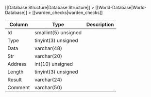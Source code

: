 [[Database Structure|Database Structure]] > [[World-Database|World-Database]] > [[warden_checks|warden_checks]]

Column | Type | Description
--- | --- | ---
Id | smallint(5) unsigned | 
Type | tinyint(3) unsigned | 
Data | varchar(48) | 
Str | varchar(20) | 
Address | int(10) unsigned | 
Length | tinyint(3) unsigned | 
Result | varchar(24) | 
Comment | varchar(50) | 
